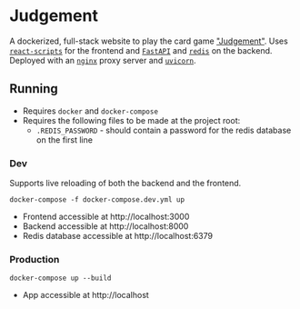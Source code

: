 # Judgement

A dockerized, full-stack website to play the card game ["Judgement"](https://en.wikipedia.org/wiki/Kachufool). Uses [`react-scripts`](https://create-react-app.dev/) for the frontend and [`FastAPI`](https://fastapi.tiangolo.com/) and [`redis`](https://redis.io/) on the backend. Deployed with an [`nginx`](https://www.nginx.com/) proxy server and [`uvicorn`](https://www.uvicorn.org/).

## Running

- Requires `docker` and `docker-compose`
- Requires the following files to be made at the project root:
  - `.REDIS_PASSWORD` - should contain a password for the redis database on the first line

### Dev

Supports live reloading of both the backend and the frontend.

`docker-compose -f docker-compose.dev.yml up`

- Frontend accessible at http://localhost:3000
- Backend accessible at http://localhost:8000
- Redis database accessible at http://localhost:6379

### Production

`docker-compose up --build`

- App accessible at http://localhost
